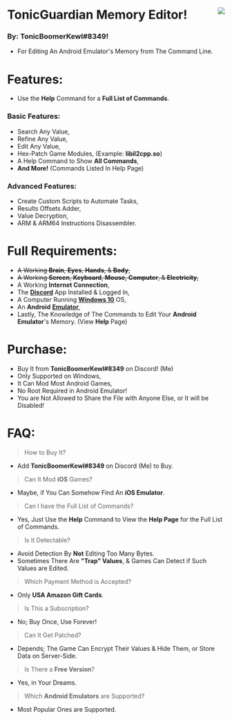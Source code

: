 # TonicGuardian Memory Editor! <img align="right" src="https://cdn.discordapp.com/avatars/203451754275143681/a_041f8c88acda3ecf5177668b4ee58a54.gif"/>
### By: **TonicBoomerKewl#8349**!
- For Editing An Android Emulator's Memory from The Command Line.

# Features:
- Use the **Help** Command for a **Full List of Commands**.
### **Basic Features:**
- Search Any Value,
- Refine Any Value,
- Edit Any Value,
- Hex-Patch Game Modules, (Example: **libil2cpp.so**)
- A Help Command to Show **All Commands**,
- **And More!** (Commands Listed In Help Page)
### **Advanced Features:**
- Create Custom Scripts to Automate Tasks,
- Results Offsets Adder,
- Value Decryption,
- ARM & ARM64 Instructions Disassembler.

# Full Requirements:
- ~~A Working **Brain**, **Eyes**, **Hands**, & **Body**,~~
- ~~A Working **Screen**, **Keyboard**, **Mouse**, **Computer**, & **Electricity**,~~
- A Working **Internet Connection**,
- The **[Discord](https://discord.com/api/downloads/distributions/app/installers/latest?channel=stable&platform=win&arch=x86)** App Installed & Logged In,
- A Computer Running **[Windows 10](https://go.microsoft.com/fwlink/?LinkId=691209)** OS,
- An **Android** **[Emulator](https://www.bignox.com/en/download/fullPackage/win_64?beta)**,
- Lastly, The Knowledge of The Commands to Edit Your **Android Emulator**'s Memory. (View **Help** Page)

# Purchase:
- Buy It from **TonicBoomerKewl#8349** on Discord! (Me)
- Only Supported on Windows,
- It Can Mod Most Android Games,
- No Root Required in Android Emulator!
- You are Not Allowed to Share the File with Anyone Else, or It will be Disabled!

# FAQ:
> How to Buy It?
- Add **TonicBoomerKewl#8349** on Discord (Me) to Buy.
> Can It Mod **iOS** Games?
- Maybe, if You Can Somehow Find An **iOS Emulator**.
> Can I have the Full List of Commands?
- Yes, Just Use the **Help** Command to View the **Help Page** for the Full List of Commands.
> Is It Detectable?
- Avoid Detection By **Not** Editing Too Many Bytes.
- Sometimes There Are **"Trap" Values**, & Games Can Detect if Such Values are Edited.
> Which Payment Method is Accepted?
- Only **USA Amazon Gift Cards**.
> Is This a Subscription?
- No; Buy Once, Use Forever!
> Can It Get Patched?
- Depends; The Game Can Encrypt Their Values & Hide Them, or Store Data on Server-Side.
> Is There a **Free Version**?
- Yes, in Your Dreams.
> Which **Android Emulators** are Supported?
- Most Popular Ones are Supported.
